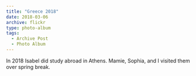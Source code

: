 ```yaml
---
title: "Greece 2018"
date: 2018-03-06
archive: flickr
type: photo-album
tags: 
  - Archive Post
  - Photo Album
---
```


In 2018 Isabel did study abroad in Athens. Mamie, Sophia, and I visited them over spring break.
